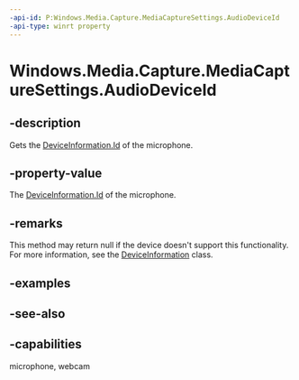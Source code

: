```yaml
---
-api-id: P:Windows.Media.Capture.MediaCaptureSettings.AudioDeviceId
-api-type: winrt property
---
```


<!-- Property syntax
public string AudioDeviceId { get; }
-->

# Windows.Media.Capture.MediaCaptureSettings.AudioDeviceId

## -description
Gets the [DeviceInformation.Id](../windows.devices.enumeration/deviceinformation_id.md) of the microphone.

## -property-value
The [DeviceInformation.Id](../windows.devices.enumeration/deviceinformation_id.md) of the microphone.

## -remarks
This method may return null if the device doesn't support this functionality. For more information, see the [DeviceInformation](../windows.devices.enumeration/deviceinformation.md) class.

## -examples

## -see-also


## -capabilities
microphone, webcam
